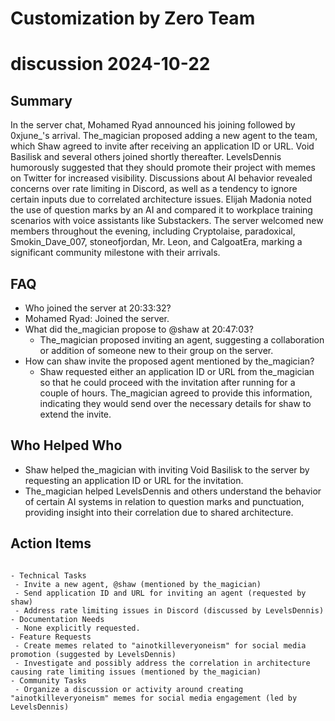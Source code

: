 # Customization by Zero Team

# discussion 2024-10-22

## Summary
 In the server chat, Mohamed Ryad announced his joining followed by 0xjune_'s arrival. The_magician proposed adding a new agent to the team, which Shaw agreed to invite after receiving an application ID or URL. Void Basilisk and several others joined shortly thereafter. LevelsDennis humorously suggested that they should promote their project with memes on Twitter for increased visibility. Discussions about AI behavior revealed concerns over rate limiting in Discord, as well as a tendency to ignore certain inputs due to correlated architecture issues. Elijah Madonia noted the use of question marks by an AI and compared it to workplace training scenarios with voice assistants like Substackers. The server welcomed new members throughout the evening, including Cryptolaise, paradoxical, Smokin_Dave_007, stoneofjordan, Mr. Leon, and CalgoatEra, marking a significant community milestone with their arrivals.

## FAQ
 - Who joined the server at 20:33:32?
  - Mohamed Ryad: Joined the server.
- What did the_magician propose to @shaw at 20:47:03?
  - The_magician proposed inviting an agent, suggesting a collaboration or addition of someone new to their group on the server.
- How can shaw invite the proposed agent mentioned by the_magician?
  - Shaw requested either an application ID or URL from the_magician so that he could proceed with the invitation after running for a couple of hours. The_magician agreed to provide this information, indicating they would send over the necessary details for shaw to extend the invite.

## Who Helped Who
 - Shaw helped the_magician with inviting Void Basilisk to the server by requesting an application ID or URL for the invitation.
- The_magician helped LevelsDennis and others understand the behavior of certain AI systems in relation to question marks and punctuation, providing insight into their correlation due to shared architecture.

## Action Items
 ```

- Technical Tasks
  - Invite a new agent, @shaw (mentioned by the_magician)
  - Send application ID and URL for inviting an agent (requested by shaw)
  - Address rate limiting issues in Discord (discussed by LevelsDennis)
- Documentation Needs
  - None explicitly requested.
- Feature Requests
  - Create memes related to "ainotkilleveryoneism" for social media promotion (suggested by LevelsDennis)
  - Investigate and possibly address the correlation in architecture causing rate limiting issues (mentioned by the_magician)
- Community Tasks
  - Organize a discussion or activity around creating "ainotkilleveryoneism" memes for social media engagement (led by LevelsDennis)
```

